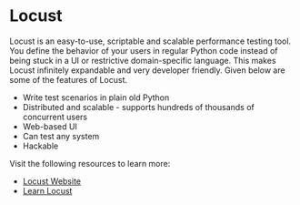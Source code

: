 # Locust

Locust is an easy-to-use, scriptable and scalable performance testing tool. You define the behavior of your users in regular Python code instead of being stuck in a UI or restrictive domain-specific language. This makes Locust infinitely expandable and very developer friendly. Given below are some of the features of Locust.

- Write test scenarios in plain old Python
- Distributed and scalable - supports hundreds of thousands of concurrent users
- Web-based UI
- Can test any system
- Hackable

Visit the following resources to learn more:

- [Locust Website](https://locust.io/)
- [Learn Locust](https://www.youtube.com/playlist?list=PLJ9A48W0kpRKMCzJARCObgJs3SinOewp5)
